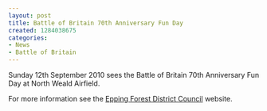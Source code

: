 ```yaml
---
layout: post
title: Battle of Britain 70th Anniversary Fun Day
created: 1284038675
categories:
- News
- Battle of Britain
---
```

Sunday 12th September 2010 sees the Battle of Britain 70th Anniversary Fun Day at North Weald Airfield.

For more information see the <a href="http://www.eppingforestdc.gov.uk/news/2010/battle_of_britain_70th_anniversary_fun_day.asp">Epping Forest District Council</a> website.
